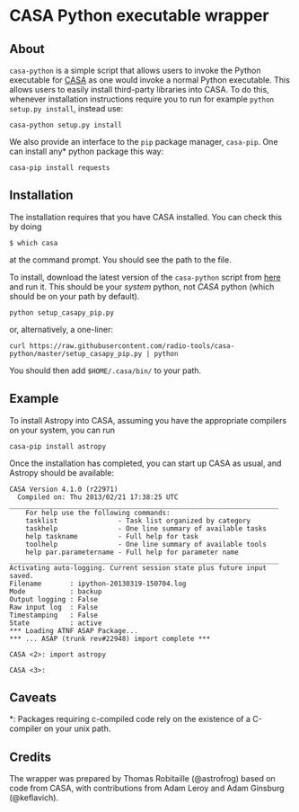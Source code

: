 CASA Python executable wrapper
==============================

About
-----

``casa-python`` is a simple script that allows users to invoke the 
Python executable for [CASA](http://casa.nrao.edu/) as one would 
invoke a normal Python executable. This allows users to easily install 
third-party libraries into CASA. To do this, whenever installation 
instructions require you to run for example ``python setup.py install``, 
instead use:

    casa-python setup.py install

We also provide an interface to the ``pip`` package manager, ``casa-pip``. One can install
any\* python package this way:

    casa-pip install requests

Installation
------------

The installation requires that you have CASA installed.  You can check this by doing 

    $ which casa

at the command prompt.  You should see the path to the file.

To install, download the latest version of the ``casa-python`` script from
[here](https://raw.githubusercontent.com/radio-tools/casa-python/master/setup_casapy_pip.py)
and run it.  This should be your *system* python, not *CASA* python (which
should be on your path by default).

    python setup_casapy_pip.py

or, alternatively, a one-liner:

    curl https://raw.githubusercontent.com/radio-tools/casa-python/master/setup_casapy_pip.py | python 

You should then add `$HOME/.casa/bin/` to your path.

Example
-------

To install Astropy into CASA, assuming you have the appropriate compilers on
your system, you can run

    casa-pip install astropy

Once the installation has completed, you can start up CASA as usual, and 
Astropy should be available:

    CASA Version 4.1.0 (r22971)
      Compiled on: Thu 2013/02/21 17:38:25 UTC
    ___________________________________________________________________
        For help use the following commands:
        tasklist               - Task list organized by category
        taskhelp               - One line summary of available tasks
        help taskname          - Full help for task
        toolhelp               - One line summary of available tools
        help par.parametername - Full help for parameter name
    ___________________________________________________________________
    Activating auto-logging. Current session state plus future input saved.
    Filename       : ipython-20130319-150704.log
    Mode           : backup
    Output logging : False
    Raw input log  : False
    Timestamping   : False
    State          : active
    *** Loading ATNF ASAP Package...
    *** ... ASAP (trunk rev#22948) import complete ***

    CASA <2>: import astropy

    CASA <3>: 


Caveats
-------
\*: Packages requiring c-compiled code rely on the existence of a C-compiler on
your unix path.

Credits
-------

The wrapper was prepared by Thomas Robitaille (@astrofrog) based on code from
CASA, with contributions from Adam Leroy and Adam Ginsburg (@keflavich).
